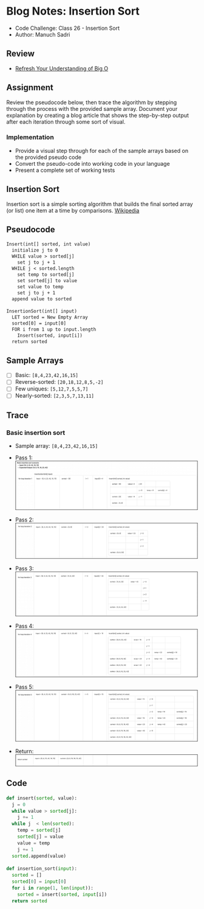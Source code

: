 # Blog Notes: Insertion Sort

- Code Challenge: Class 26 - Insertion Sort
- Author: Manuch Sadri

## Review

- [Refresh Your Understanding of Big O](https://www.youtube.com/watch?v=waPQP2TDOGE)

## Assignment

Review the pseudocode below, then trace the algorithm by stepping through the process with the provided sample array. Document your explanation by creating a blog article that shows the step-by-step output after each iteration through some sort of visual.

### Implementation

- Provide a visual step through for each of the sample arrays based on the provided pseudo code
- Convert the pseudo-code into working code in your language
- Present a complete set of working tests

## Insertion Sort

Insertion sort is a simple sorting algorithm that builds the final sorted array (or list) one item at a time by comparisons. [Wikipedia](https://en.wikipedia.org/wiki/Insertion_sort)

## Pseudocode

```pseudo
Insert(int[] sorted, int value)
  initialize j to 0
  WHILE value > sorted[j]
    set j to j + 1
  WHILE j < sorted.length
    set temp to sorted[j]
    set sorted[j] to value
    set value to temp
    set j to j + 1
  append value to sorted

InsertionSort(int[] input)
  LET sorted = New Empty Array
  sorted[0] = input[0]
  FOR i from 1 up to input.length
    Insert(sorted, input[i])
  return sorted
```

## Sample Arrays

- [ ] Basic: `[8,4,23,42,16,15]`
- [ ] Reverse-sorted: `[20,18,12,8,5,-2]`
- [ ] Few uniques: `[5,12,7,5,5,7]`
- [ ] Nearly-sorted: `[2,3,5,7,13,11]`

## Trace

### Basic insertion sort

- Sample array: `[8,4,23,42,16,15]`

- Pass 1:
![](cc26_insert_sort_01.png)

- Pass 2:
![](cc26_insert_sort_02.png)

- Pass 3:
![](cc26_insert_sort_03.png)

- Pass 4:
![](cc26_insert_sort_04.png)

- Pass 5:
![](cc26_insert_sort_05.png)

- Return:
![](cc26_insert_sort_06.png)

## Code

```python
def insert(sorted, value):
  j = 0
  while value > sorted[j]:
    j += 1
  while j  < len(sorted):
    temp = sorted[j]
    sorted[j] = value
    value = temp
    j += 1
  sorted.append(value)

def insertion_sort(input):
  sorted = []
  sorted[0] = input[0]
  for i in range(1, len(input)):
    sorted = insert(sorted, input[i])
  return sorted
```
